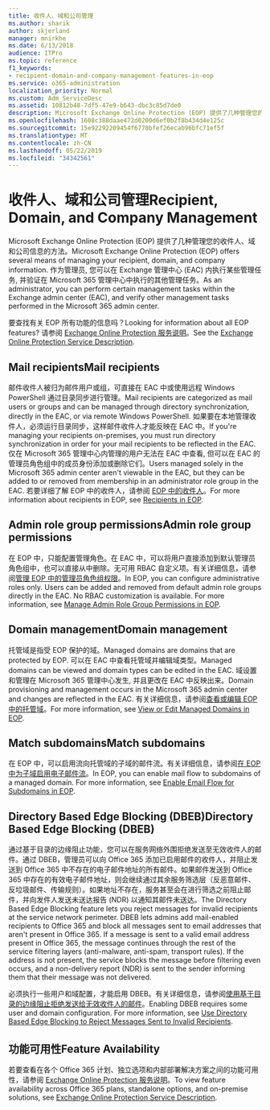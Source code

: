 ```yaml
---
title: 收件人、域和公司管理
ms.author: sharik
author: skjerland
manager: mnirkhe
ms.date: 6/13/2018
audience: ITPro
ms.topic: reference
f1_keywords:
- recipient-domain-and-company-management-features-in-eop
ms.service: o365-administration
localization_priority: Normal
ms.custom: Adm_ServiceDesc
ms.assetid: 10812b48-7df5-47e9-b643-dbc3c85d7de0
description: Microsoft Exchange Online Protection (EOP) 提供了几种管理您的收件人、域和公司信息的方法。 作为管理员, 您可以在 Exchange 管理中心 (EAC) 内执行某些管理任务, 并验证在 Microsoft 365 管理中心中执行的其他管理任务。
ms.openlocfilehash: 1608c388daae472d0200d6ef0b2f8b434d4e125c
ms.sourcegitcommit: 15e92292209454f6778bfef26ecab96bfc71ef5f
ms.translationtype: MT
ms.contentlocale: zh-CN
ms.lasthandoff: 05/22/2019
ms.locfileid: "34342561"
---
```

# <a name="recipient-domain-and-company-management"></a><span data-ttu-id="359f0-104">收件人、域和公司管理</span><span class="sxs-lookup"><span data-stu-id="359f0-104">Recipient, Domain, and Company Management</span></span>

<span data-ttu-id="359f0-105">Microsoft Exchange Online Protection (EOP) 提供了几种管理您的收件人、域和公司信息的方法。</span><span class="sxs-lookup"><span data-stu-id="359f0-105">Microsoft Exchange Online Protection (EOP) offers several means of managing your recipient, domain, and company information.</span></span> <span data-ttu-id="359f0-106">作为管理员, 您可以在 Exchange 管理中心 (EAC) 内执行某些管理任务, 并验证在 Microsoft 365 管理中心中执行的其他管理任务。</span><span class="sxs-lookup"><span data-stu-id="359f0-106">As an administrator, you can perform certain management tasks within the Exchange admin center (EAC), and verify other management tasks performed in the Microsoft 365 admin center.</span></span>
  
<span data-ttu-id="359f0-107">要查找有关 EOP 所有功能的信息吗？</span><span class="sxs-lookup"><span data-stu-id="359f0-107">Looking for information about all EOP features?</span></span> <span data-ttu-id="359f0-108">请参阅 [Exchange Online Protection 服务说明](exchange-online-protection-service-description.md)。</span><span class="sxs-lookup"><span data-stu-id="359f0-108">See the [Exchange Online Protection Service Description](exchange-online-protection-service-description.md).</span></span>
  
## <a name="mail-recipients"></a><span data-ttu-id="359f0-109">Mail recipients</span><span class="sxs-lookup"><span data-stu-id="359f0-109">Mail recipients</span></span>
<span data-ttu-id="359f0-110"><a name="BKMK_mailrecipients"> </a></span><span class="sxs-lookup"><span data-stu-id="359f0-110"></span></span>

<span data-ttu-id="359f0-111">邮件收件人被归为邮件用户或组，可直接在 EAC 中或使用远程 Windows PowerShell 通过目录同步进行管理。</span><span class="sxs-lookup"><span data-stu-id="359f0-111">Mail recipients are categorized as mail users or groups and can be managed through directory synchronization, directly in the EAC, or via remote Windows PowerShell.</span></span> <span data-ttu-id="359f0-112">如果要在本地管理收件人，必须运行目录同步，这样邮件收件人才能反映在 EAC 中。</span><span class="sxs-lookup"><span data-stu-id="359f0-112">If you're managing your recipients on-premises, you must run directory synchronization in order for your mail recipients to be reflected in the EAC.</span></span> <span data-ttu-id="359f0-113">仅在 Microsoft 365 管理中心内管理的用户无法在 EAC 中查看, 但可以在 EAC 的管理员角色组中的成员身份添加或删除它们。</span><span class="sxs-lookup"><span data-stu-id="359f0-113">Users managed solely in the Microsoft 365 admin center aren't viewable in the EAC, but they can be added to or removed from membership in an administrator role group in the EAC.</span></span> <span data-ttu-id="359f0-114">若要详细了解 EOP 中的收件人，请参阅 [EOP 中的收件人](https://go.microsoft.com/fwlink/p/?LinkId=280011)。</span><span class="sxs-lookup"><span data-stu-id="359f0-114">For more information about recipients in EOP, see [Recipients in EOP](https://go.microsoft.com/fwlink/p/?LinkId=280011).</span></span>
  
## <a name="admin-role-group-permissions"></a><span data-ttu-id="359f0-115">Admin role group permissions</span><span class="sxs-lookup"><span data-stu-id="359f0-115">Admin role group permissions</span></span>
<span data-ttu-id="359f0-116"><a name="BKMK_adminrolegrouppermissions"> </a></span><span class="sxs-lookup"><span data-stu-id="359f0-116"></span></span>

<span data-ttu-id="359f0-p105">在 EOP 中，只能配置管理角色。在 EAC 中，可以将用户直接添加到默认管理员角色组中，也可以直接从中删除。无可用 RBAC 自定义项。有关详细信息，请参阅[管理 EOP 中的管理员角色组权限](https://go.microsoft.com/fwlink/p/?LinkId=282238)。</span><span class="sxs-lookup"><span data-stu-id="359f0-p105">In EOP, you can configure administrative roles only. Users can be added and removed from default admin role groups directly in the EAC. No RBAC customization is available. For more information, see [Manage Admin Role Group Permissions in EOP](https://go.microsoft.com/fwlink/p/?LinkId=282238).</span></span>
  
## <a name="domain-management"></a><span data-ttu-id="359f0-121">Domain management</span><span class="sxs-lookup"><span data-stu-id="359f0-121">Domain management</span></span>
<span data-ttu-id="359f0-122"><a name="BKMK_domainmanagement"> </a></span><span class="sxs-lookup"><span data-stu-id="359f0-122"></span></span>

<span data-ttu-id="359f0-123">托管域是指受 EOP 保护的域。</span><span class="sxs-lookup"><span data-stu-id="359f0-123">Managed domains are domains that are protected by EOP.</span></span> <span data-ttu-id="359f0-124">可以在 EAC 中查看托管域并编辑域类型。</span><span class="sxs-lookup"><span data-stu-id="359f0-124">Managed domains can be viewed and domain types can be edited in the EAC.</span></span> <span data-ttu-id="359f0-125">域设置和管理在 Microsoft 365 管理中心发生, 并且更改在 EAC 中反映出来。</span><span class="sxs-lookup"><span data-stu-id="359f0-125">Domain provisioning and management occurs in the Microsoft 365 admin center and changes are reflected in the EAC.</span></span> <span data-ttu-id="359f0-126">有关详细信息，请参阅[查看或编辑 EOP 中的托管域](https://go.microsoft.com/fwlink/p/?LinkId=282239)。</span><span class="sxs-lookup"><span data-stu-id="359f0-126">For more information, see [View or Edit Managed Domains in EOP](https://go.microsoft.com/fwlink/p/?LinkId=282239).</span></span>
  
## <a name="match-subdomains"></a><span data-ttu-id="359f0-127">Match subdomains</span><span class="sxs-lookup"><span data-stu-id="359f0-127">Match subdomains</span></span>
<span data-ttu-id="359f0-128"><a name="BKMK_EOP_Match_Subdomains"> </a></span><span class="sxs-lookup"><span data-stu-id="359f0-128"></span></span>

<span data-ttu-id="359f0-p107">在 EOP 中，可以启用流向托管域的子域的邮件流。有关详细信息，请参阅[在 EOP 中为子域启用电子邮件流](https://go.microsoft.com/fwlink/p/?LinkId=397213)。</span><span class="sxs-lookup"><span data-stu-id="359f0-p107">In EOP, you can enable mail flow to subdomains of a managed domain. For more information, see [Enable Email Flow for Subdomains in EOP](https://go.microsoft.com/fwlink/p/?LinkId=397213).</span></span> 
  
## <a name="directory-based-edge-blocking-dbeb"></a><span data-ttu-id="359f0-131">Directory Based Edge Blocking (DBEB)</span><span class="sxs-lookup"><span data-stu-id="359f0-131">Directory Based Edge Blocking (DBEB)</span></span>
<span data-ttu-id="359f0-132"><a name="BKMK_DBEB"> </a></span><span class="sxs-lookup"><span data-stu-id="359f0-132"></span></span>

<span data-ttu-id="359f0-p108">通过基于目录的边缘阻止功能，您可以在服务网络外围拒绝发送至无效收件人的邮件。通过 DBEB，管理员可以向 Office 365 添加已启用邮件的收件人，并阻止发送到 Office 365 中不存在的电子邮件地址的所有邮件。如果邮件发送到 Office 365 中存在的有效电子邮件地址，则会继续通过其余服务筛选层（反恶意邮件、反垃圾邮件、传输规则）。如果地址不存在，服务甚至会在进行筛选之前阻止邮件，并向发件人发送未送达报告 (NDR) 以通知其邮件未送达。</span><span class="sxs-lookup"><span data-stu-id="359f0-p108">The Directory Based Edge Blocking feature lets you reject messages for invalid recipients at the service network perimeter. DBEB lets admins add mail-enabled recipients to Office 365 and block all messages sent to email addresses that aren't present in Office 365. If a message is sent to a valid email address present in Office 365, the message continues through the rest of the service filtering layers (anti-malware, anti-spam, transport rules). If the address is not present, the service blocks the message before filtering even occurs, and a non-delivery report (NDR) is sent to the sender informing them that their message was not delivered.</span></span> 
  
<span data-ttu-id="359f0-p109">必须执行一些用户和域配置，才能启用 DBEB。有关详细信息，请参阅[使用基于目录的边缘阻止拒绝发送给无效收件人的邮件](https://go.microsoft.com/fwlink/p/?LinkId=390676)。</span><span class="sxs-lookup"><span data-stu-id="359f0-p109">Enabling DBEB requires some user and domain configuration. For more information, see [Use Directory Based Edge Blocking to Reject Messages Sent to Invalid Recipients](https://go.microsoft.com/fwlink/p/?LinkId=390676).</span></span>
  
## <a name="feature-availability"></a><span data-ttu-id="359f0-139">功能可用性</span><span class="sxs-lookup"><span data-stu-id="359f0-139">Feature Availability</span></span>
<span data-ttu-id="359f0-140"><a name="BKMK_DBEB"> </a></span><span class="sxs-lookup"><span data-stu-id="359f0-140"></span></span>

<span data-ttu-id="359f0-141">若要查看在各个 Office 365 计划、独立选项和内部部署解决方案之间的功能可用性，请参阅 [Exchange Online Protection 服务说明](exchange-online-protection-service-description.md)。</span><span class="sxs-lookup"><span data-stu-id="359f0-141">To view feature availability across Office 365 plans, standalone options, and on-premise solutions, see [Exchange Online Protection Service Description](exchange-online-protection-service-description.md).</span></span>
  

